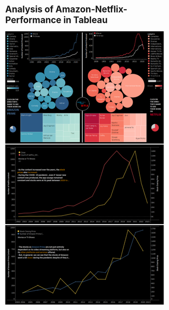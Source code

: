 # Analysis of Amazon-Netflix-Performance in Tableau
 
![](AtGlance.png)
![](NFLX.png)
![](AMZN.png)
